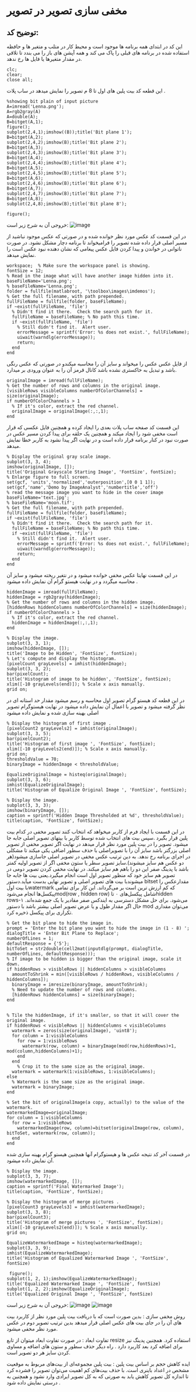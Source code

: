 # مخفی سازی تصویر در تصویر  
## توضیح کد:
این کد در ابتدای همه برنامه ها موجود است و محیط کار در متلب  و متغیر ها و حافظه استفاده شده در برنامه های قبلی را پاک می کند و
همه آپشن های باز را می بندد تا تلاقی در مقدار متغیرها یا فایل ها رخ ندهد.
```
clc;
clear;
close all;
```
این قطعه کد بیت پلین های اول تا 8 م تصویر را نمایش میدهد در ساب پلات .

```
%showing bit plain of input picture
A=imread('Lenna.png');
A=rgb2gray(A)
A=double(A);
B=bitget(A,1);
figure();
subplot(2,4,1);imshow((B));title('Bit plane 1');
B=bitget(A,2);
subplot(2,4,2);imshow(B);title('Bit plane 2');
B=bitget(A,3);
subplot(2,4,3);imshow(B);title('Bit plane 3');
B=bitget(A,4);
subplot(2,4,4);imshow(B);title('Bit plane 4');
B=bitget(A,5);
subplot(2,4,5);imshow(B);title('Bit plane 5');
B=bitget(A,6);
subplot(2,4,6);imshow(B);title('Bit plane 6');
B=bitget(A,7);
subplot(2,4,7);imshow(B);title('Bit plane 7');
B=bitget(A,8);
subplot(2,4,8);imshow(B);title('Bit plane 8');

figure();
```
خروجی آن به شرح زیر است:
![image](https://github.com/semnan-university-ai/image-processing-class-002/blob/main/exercises/mobina-t77/18/out1.png)


در این قسمت کد عکس مورد نظر خوانده شده و در صورتی که عکس موجود نباشید از مسیر اصلی قرار داده شده تصویر را فرامیخواند تا برنامه دچار مشکل نشود.
در صورت ناتوانی در خواندن و پیدا کردن فایل عکس پیغامی که نشان دهنده نبود عکس است را نمایش میدهد. 
```
workspace;  % Make sure the workspace panel is showing.
fontSize = 12;
% Read in the image what will have another image hidden into it.
baseFileName='Lenna.png';
% baseFileName='Lenna.png';
folder = fullfile(matlabroot, '\toolbox\images\imdemos');
% Get the full filename, with path prepended.
fullFileName = fullfile(folder, baseFileName);
if ~exist(fullFileName, 'file')
  % Didn't find it there.  Check the search path for it.
  fullFileName = baseFileName; % No path this time.
  if ~exist(fullFileName, 'file')
    % Still didn't find it.  Alert user.
    errorMessage = sprintf('Error: %s does not exist.', fullFileName);
    uiwait(warndlg(errorMessage));
    return;
  end
end
```
از فایل عکس عکس را میخواند و سایز آن را محاسبه میکندو در صورتی که عکس رنگی باشد و تبدیل به خاکستری نشده باشد کانال قرمز آن را به عنوان ورودی بر میدارد.
```
originalImage = imread(fullFileName);
% Get the number of rows and columns in the original image.
[visibleRows visibleColumns numberOfColorChannels] = size(originalImage);
if numberOfColorChannels > 1
  % If it's color, extract the red channel.
  originalImage = originalImage(:,:,1);
end
```
این قسمت کد صفحه ساب پلات بعدی را ایجاد کرده و همچنین فایل عکسی که قرار است مخفی شود را ایجاد میکند و همچنین یک حلقه برای پیدا کردن مسیر عکس در
صورت نبود در کنار برنامه قرار داده است و در نهایت اگر پیدا نشود به کاربر خطا نمایش میدهد.
```
% Display the original gray scale image.
subplot(3, 3, 4);
imshow(originalImage, []);
title('Original Grayscale Starting Image', 'FontSize', fontSize);
% Enlarge figure to full screen.
set(gcf, 'units','normalized','outerposition',[0 0 1 1]);
set(gcf,'name','Demo by ImageAnalyst','numbertitle','off') 
% read the message image you want to hide in the cover image
baseFileName='text.jpg';
% baseFileName='moon.tif';
% Get the full filename, with path prepended.
fullFileName = fullfile(folder, baseFileName);
if ~exist(fullFileName, 'file')
  % Didn't find it there.  Check the search path for it.
  fullFileName = baseFileName; % No path this time.
  if ~exist(fullFileName, 'file')
    % Still didn't find it.  Alert user.
    errorMessage = sprintf('Error: %s does not exist.', fullFileName);
    uiwait(warndlg(errorMessage));
    return;
  end
end
```
در این قسمت نهایتا عکس مخفی خوانده میشود و در نتغیر ریخته میشود  و سایز آن محاسبه میگردد و در نهایت هیستو گرام آن نمایش داده میشود .
```
hiddenImage = imread(fullFileName);
hiddenImage = rgb2gray(hiddenImage);
% Get the number of rows and columns in the hidden image.
[hiddenRows hiddenColumns numberOfColorChannels] = size(hiddenImage);
if numberOfColorChannels > 1
  % If it's color, extract the red channel.
  hiddenImage = hiddenImage(:,:,1);
end

% Display the image.
subplot(3, 3, 1);
imshow(hiddenImage, []);
title('Image to be Hidden', 'FontSize', fontSize);
% Let's compute and display the histogram.
[pixelCount grayLevels] = imhist(hiddenImage);
subplot(3, 3, 2); 
bar(pixelCount);
title('Histogram of image to be hidden', 'FontSize', fontSize);
xlim([-10 grayLevels(end)]); % Scale x axis manually.
grid on;
```
در این قطعه کد هیستو گرام تصویر اول محاسبه و رسم میشود مقدار حد استانه ای در نظر گرفته میشود و تصویر با اعمال آن نمایش داده میشود در نهایت هیستوگرام
تصویر اصلی بهینه سازی شده و نمایش داده میشود  
```
% Display the histogram of first image .
[pixelCount2 grayLevels2] = imhist(originalImage);
subplot(3, 3, 5); 
bar(pixelCount2);
title('Histogram of first image ', 'FontSize', fontSize);
xlim([-10 grayLevels2(end)]); % Scale x axis manually.
grid on;
thresholdValue = 70;
binaryImage = hiddenImage < thresholdValue;

EqualizeOriginalImage = histeq(originalImage);
subplot(3, 3, 6);
imhist(EqualizeOriginalImage);
title('Histogram of Equalize Original Image ', 'FontSize', fontSize);

% Display the image.
subplot(3, 3, 3);
imshow(binaryImage, []);
caption = sprintf('Hidden Image Thresholded at %d', thresholdValue);
title(caption, 'FontSize', fontSize);
```
در این قسمت با ایجاد فرم از کاربر میخواهد که انتخاب کنند تصویر مخفی در کدام بیت پلین قرار بگیرد .سپس بیت های انتخاب شده توسط کاربر با بیتهای تصویر اصلی جابه جا میشود. تصویر را در بیت پلین مورد نظر قرار میدهد در نهایت اگر تصویر مخفی از تصویر اصلی بزرگتر باشد سایز آن را با تصویراصلی  با حذف سطور اضافی یکی
میکند تا مشکلی در اجرای برنامه رخ ندهد. به دین ترتیب عکس مخفی در تصویر اصلی جاسازی میشود(هر دو عکس هم سایز میشوند).سایز تصویر سطر یا ستون مخفی اگر 
از تصویر اولیه کمتر باشد با پدینگ صفر این دو را باهم هم سایز میکند. در نهایت مخفی کردن تصویر دومی در تصویر هم سایز خود که منظور تصویر اول است انجام میگیرد.یعنی بیت ها جابه جا میشوندبا بیت های تصویر اصلی و تصویر نهایی بدست میآید.دستور bitset مقدارعکس را با بیت اولwatermark که کم ارزش‌ ترین است بر می‌گرداند. این کار برای تمامی پیکسل‌ها انجام می‌شودmod(row , hidden row) شامل پیکسل‌های ۰ تاhidden rows-۱ می‌شود. برای حل مشکل دسترسی به ایندکس صفر مقادیر با یک جمع شده‌اند. حال اگر مقدار طول و یا عرض تصویر اصلی بیشتر باشد با دستور mod می‌توان مقداری تکراری برای پیکسل ذخیره کرد. 

```
% Get the bit plane to hide the image in.
prompt = 'Enter the bit plane you want to hide the image in (1 - 8) ';
dialogTitle = 'Enter Bit Plane to Replace';
numberOfLines = 1;
defaultResponse = {'5'};
bitToSet = str2double(cell2mat(inputdlg(prompt, dialogTitle, numberOfLines, defaultResponse)));
% If image to be hidden is bigger than the original image, scale it down.
if hiddenRows > visibleRows || hiddenColumns > visibleColumns
  amountToShrink = min([visibleRows / hiddenRows, visibleColumns / hiddenColumns]);
  binaryImage = imresize(binaryImage, amountToShrink);
  % Need to update the number of rows and columns.
  [hiddenRows hiddenColumns] = size(binaryImage);
end


% Tile the hiddenImage, if it's smaller, so that it will cover the original image.
if hiddenRows < visibleRows || hiddenColumns < visibleColumns
  watermark = zeros(size(originalImage), 'uint8');
  for column = 1:visibleColumns
    for row = 1:visibleRows
      watermark(row, column) = binaryImage(mod(row,hiddenRows)+1, mod(column,hiddenColumns)+1);
    end
  end
    % Crop it to the same size as the original image.
  watermark = watermark(1:visibleRows, 1:visibleColumns);
else
  % Watermark is the same size as the original image.
  watermark = binaryImage;
end

% Set the bit of originalImage(a copy, actually) to the value of the watermark.
watermarkedImage=originalImage;
for column = 1:visibleColumns
  for row = 1:visibleRows
    watermarkedImage(row, column)=bitset(originalImage(row, column), bitToSet, watermark(row, column));
  end
end
```
 در قسمت آخر کد نتیجه عکس ها و هیستوگرام آنها همچنین هیستو گرام بهینه سازی شده آن نمایش داده میشود.
```
% Display the image.
subplot(3, 3, 7);
imshow(watermarkedImage, []);
caption = sprintf('Final Watermarked Image');
title(caption, 'FontSize', fontSize);

% Display the histogram of merge pictures .
[pixelCount3 grayLevels3] = imhist(watermarkedImage);
subplot(3, 3, 8); 
bar(pixelCount3);
title('Histogram of merge pictures ', 'FontSize', fontSize);
xlim([-10 grayLevels2(end)]); % Scale x axis manually.
grid on;

EqualizeWatermarkedImage = histeq(watermarkedImage);
subplot(3, 3, 9);
imhist(EqualizeWatermarkedImage);
title('Histogram of Equalized Watermarked Image ', 'FontSize', fontSize)

 figure();
subplot(1, 2, 1);imshow(EqualizeWatermarkedImage);
title('Equalized Watermarked Image ', 'FontSize', fontSize)
subplot(1, 2, 2);imshow(EqualizeOriginalImage);
title('Equalized Original Image ', 'FontSize', fontSize)
```

خروجی آن به شرح زیر است:
![image](https://github.com/semnan-university-ai/image-processing-class-002/blob/main/exercises/mobina-t77/18/out2.png)
![image](https://github.com/semnan-university-ai/image-processing-class-002/blob/main/exercises/mobina-t77/18/out3.png)


روش مخفی سازی :
بدین صورت است که با دریافت بیت پلین مورد نظر از کاربرد بیت های آن را در جای بیت های عکس اصلی قرار میدهد بدین ترتیب تصویر دوم در عکس مورد نظر مخفی میشود. 

تفاوت ابعاد :
در صورت تفاوت ابعاد میتوان از تابع resize  استفاده کرد. همچنین پدینگ نیز برای اضافه کرد بعد کاربرد دارد . راه دیگر حذف سطور و ستون های اضافه و مساوی کردن سایز هر دو تصویر است.

ایده کاهش حجم بر اساس بیت پلین :
 بیت پلین مجموعه‌ای از بیت‌های مربوط به موقعیت مشخص در اعداد باینری است. با حذف بیت‌های کم اهمیت می‌توان تصویر را فشرده کرد تا اندازه کل تصویر کاهش یابد  به صورتی که به کل تصویر ایرادی وارد نشود و همچنین به درستی نمایش داده شود .
